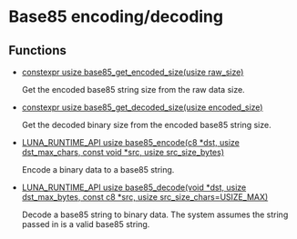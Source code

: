 # Base85 encoding/decoding
## Functions
* [constexpr usize base85_get_encoded_size(usize raw_size)](group___runtime_base85_1ga179de9a75197a8f4081eda479c009543.md)

    Get the encoded base85 string size from the raw data size. 

* [constexpr usize base85_get_decoded_size(usize encoded_size)](group___runtime_base85_1ga06671340e30506df9cc9c7ed35009bdd.md)

    Get the decoded binary size from the encoded base85 string size. 

* [LUNA_RUNTIME_API usize base85_encode(c8 *dst, usize dst_max_chars, const void *src, usize src_size_bytes)](group___runtime_base85_1gad78cb4c9aa1e3efed5ba6aa94a26b473.md)

    Encode a binary data to a base85 string. 

* [LUNA_RUNTIME_API usize base85_decode(void *dst, usize dst_max_bytes, const c8 *src, usize src_size_chars=USIZE_MAX)](group___runtime_base85_1gae83719ffcccb1216cbaf51c6ecd3a302.md)

    Decode a base85 string to binary data. The system assumes the string passed in is a valid base85 string. 

